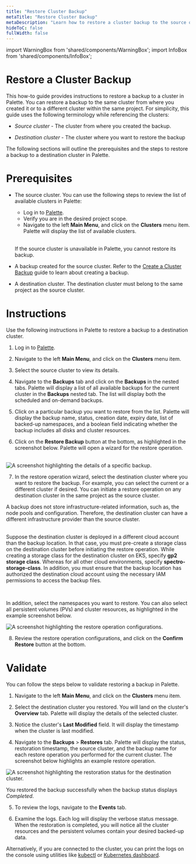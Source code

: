 ```yaml
---
title: "Restore Cluster Backup"
metaTitle: "Restore Cluster Backup"
metaDescription: "Learn how to restore a cluster backup to the source or a different cluster."
hideToC: false
fullWidth: false
---
```


import WarningBox from 'shared/components/WarningBox';
import InfoBox from 'shared/components/InfoBox';

# Restore a Cluster Backup

This how-to guide provides instructions to restore a backup to a cluster in Palette. You can restore a backup to the same cluster from where you created it or to a different cluster within the same project. 
For simplicity, this guide uses the following terminology while referencing the clusters:
<br />

- *Source cluster* - The cluster from where you created the backup.


- *Destination cluster* - The cluster where you want to restore the backup

The following sections will outline the prerequisites and the steps to restore a backup to a destination cluster in Palette. 


# Prerequisites

- The source cluster. You can use the following steps to review the list of available clusters in Palette:
  - Log in to [Palette](https://console.spectrocloud.com/).
  - Verify you are in the desired project scope. 
  - Navigate to the left **Main Menu**, and click on the **Clusters** menu item. Palette will display the list of available clusters. 

  <br />

  <WarningBox>

  If the source cluster is unavailable in Palette, you cannot restore its backup. 

  </WarningBox>


- A backup created for the source cluster. Refer to the [Create a Cluster Backup](/clusters/cluster-management/backup-restore/create-backup) guide to learn about creating a backup. 


- A destination cluster. The destination cluster must belong to the same project as the source cluster. 


# Instructions
Use the following instructions in Palette to restore a backup to a destination cluster. 
<br />

1. Log in to [Palette](https://console.spectrocloud.com/).


2. Navigate to the left **Main Menu**, and click on the **Clusters** menu item. 


3. Select the source cluster to view its details.


4. Navigate to the **Backups** tab and click on the **Backups** in the nested tabs. Palette will display a list of all available backups for the current cluster in the  **Backups** nested tab. The list will display both the scheduled and on-demand backups. 


5. Click on a particular backup you want to restore from the list. Palette will display the backup name, status, creation date, expiry date, list of backed-up namespaces, and a boolean field indicating whether the backup includes all disks and cluster resources.  


6. Click on the **Restore Backup** button at the bottom, as highlighted in the screenshot below. Palette will open a wizard for the restore operation. <br /> <br />

  ![A screenshot highlighting the details of a specific backup.](/clusters_cluster-management_backup-restore_restore.png)



7. In the restore operation wizard, select the destination cluster where you want to restore the backup. For example, you can select the current or a different cluster if desired. You can initiate a restore operation on any destination cluster in the same project as the source cluster. 

  A backup does not store infrastructure-related information, such as, the node pools and configuration. Therefore, the destination cluster can have a different infrastructure provider than the source cluster.   <br /> <br />

  <WarningBox>

  Suppose the destination cluster is deployed in a different cloud account than the backup location. In that case, you must pre-create a storage class on the destination cluster before initiating the restore operation. While creating a storage class for the destination cluster on EKS,  specify **gp2 storage class**. Whereas for all other cloud environments, specify **spectro-storage-class**. In addition, you must ensure that the backup location has authorized	the destination cloud account using the necessary IAM permissions to access the backup files. 

  </WarningBox>
  <br />

  In addition, select the namespaces you want to restore. You can also select all persistent volumes (PVs) and cluster resources, as highlighted in the example screenshot below.

  ![A screenshot highlighting the restore operation configurations.](/clusters_cluster-management_backup-restore_confirm-restore.png)


8. Review the restore operation configurations, and click on the **Confirm Restore** button at the bottom. 



# Validate

You can follow the steps below to validate restoring a backup in Palette.
<br />

1. Navigate to the left **Main Menu**, and click on the **Clusters** menu item. 


2. Select the destination cluster you restored. You will land on the cluster's **Overview** tab. Palette will display the details of the selected cluster. 


3. Notice the cluster's **Last Modified** field. It will display the timestamp when the cluster is last modified. 


4. Navigate to the **Backups** > **Restores** tab. Palette will display the status, restoration timestamp, the source cluster, and the backup name for each restore operation you performed for the current cluster. The screenshot below highlights an example restore operation.  

  ![A screenshot highlighting the restoration status for the destination cluster.](/clusters_cluster-management_backup-restore_verify-restore.png)

  You restored the backup successfully when the backup status displays *Completed*.


5. To review the logs, navigate to the **Events** tab. 


6. Examine the logs. Each log will display the verbose status message. When the restoration is completed, you will notice all the cluster resources and the persistent volumes contain your desired backed-up data. 

  Alternatively, if you are connected to the cluster, you can print the logs on the console using utilities like [kubectl](/clusters/cluster-management/palette-webctl) or [Kubernetes dashboard](https://kubernetes.io/docs/tasks/access-application-cluster/web-ui-dashboard/). 